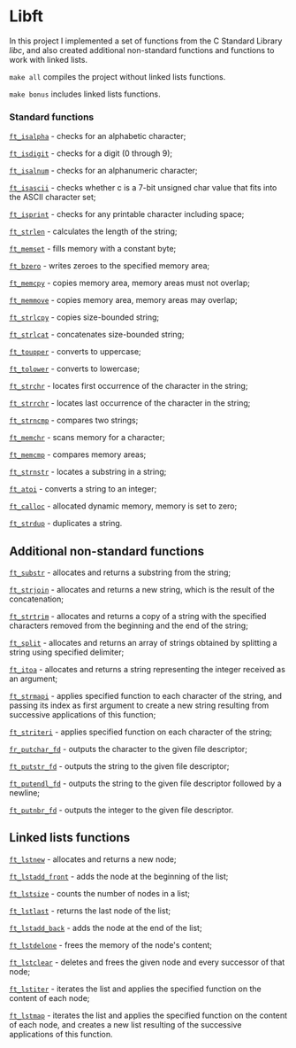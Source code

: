 # Libft

In this project I implemented a set of functions from the C Standard Library _libc_, and also created additional non-standard functions and functions to work with linked lists.

`make all` compiles the project without linked lists functions.

`make bonus` includes linked lists functions.

### Standard functions

[`ft_isalpha`](ft_isalpha.c) - checks for an alphabetic character;

[`ft_isdigit`](ft_isdigit.c) - checks for a digit (0 through 9);

[`ft_isalnum`](ft_isalnum.c) - checks  for  an  alphanumeric  character;

[`ft_isascii`](ft_isascii.c) - checks whether c is a 7-bit unsigned char value that fits into the ASCII character set;

[`ft_isprint`](ft_isprint.c) - checks for any printable character including space;

[`ft_strlen`](ft_strlen.c) - calculates the length of the string;

[`ft_memset`](ft_memset.c) - fills memory with a constant byte;

[`ft_bzero`](ft_bzero.c) - writes zeroes to the specified memory area;

[`ft_memcpy`](ft_memcpy.c) - copies memory area, memory areas must not overlap;

[`ft_memmove`](ft_memmove.c) - copies memory area, memory areas may overlap;

[`ft_strlcpy`](ft_strlcpy.c) - copies size-bounded string;

[`ft_strlcat`](ft_strlcat.c) - concatenates size-bounded string;

[`ft_toupper`](ft_toupper.c) - converts to uppercase;

[`ft_tolower`](ft_tolower.c) - converts to lowercase;

[`ft_strchr`](ft_strchr.c) - locates first occurrence of the character in the string;

[`ft_strrchr`](ft_strrchr.c) - locates last occurrence of the character in the string;

[`ft_strncmp`](ft_strncmp.c) - compares two strings;

[`ft_memchr`](ft_memchr.c) - scans memory for a character;

[`ft_memcmp`](ft_memcmp.c) - compares memory areas;

[`ft_strnstr`](ft_strnstr.c) - locates a substring in a string;

[`ft_atoi`](ft_atoi.c) - converts a string to an integer;

[`ft_calloc`](ft_calloc.c) - allocated dynamic memory, memory is set to zero;

[`ft_strdup`](ft_strdup.c) - duplicates a string.

## Additional non-standard functions

[`ft_substr`](ft_substr.c) - allocates and returns a substring from the string;

[`ft_strjoin`](ft_strjoin.c) - allocates and returns a new string, which is the result of the concatenation;

[`ft_strtrim`](ft_strtrim.c) - allocates and returns a copy of a string with the specified characters removed from the beginning and the end of the string;

[`ft_split`](ft_split.c) - allocates and returns an array of strings obtained by splitting a string using specified delimiter;

[`ft_itoa`](ft_itoa.c) - allocates and returns a string representing the integer received as an argument;

[`ft_strmapi`](ft_strmapi.c) - applies specified function to each character of the string, and passing its index as first argument to create a new string resulting from successive applications of this function;

[`ft_striteri`](ft_striteri.c) - applies specified function on each character of the string;

[`fr_putchar_fd`](fr_putchar_fd.c) - outputs the character to the given file descriptor;

[`ft_putstr_fd`](ft_putstr_fd.c) - outputs the string to the given file descriptor;

[`ft_putendl_fd`](ft_putendl_fd.c) - outputs the string to the given file descriptor followed by a newline;

[`ft_putnbr_fd`](ft_putnbr_fd.c) - outputs the integer to the given file descriptor.

## Linked lists functions

[`ft_lstnew`](ft_lstnew.c) - allocates and returns a new node;

[`ft_lstadd_front`](ft_lstadd_front.c) - adds the node at the beginning of the list;

[`ft_lstsize`](ft_lstsize.c) - counts the number of nodes in a list;

[`ft_lstlast`](ft_lstlast.c) - returns the last node of the list;

[`ft_lstadd_back`](ft_lstadd_back.c) - adds the node at the end of the list;

[`ft_lstdelone`](ft_lstdelone.c) - frees the memory of the node's content;

[`ft_lstclear`](ft_lstclear.c) - deletes and frees the given node and every successor of that node;

[`ft_lstiter`](ft_lstiter.c) - iterates the list and applies the specified function on the content of each node;

[`ft_lstmap`](ft_lstmap.c) - iterates the list and applies the specified function on the content of each node, and creates a new list resulting of the successive applications of this function.

